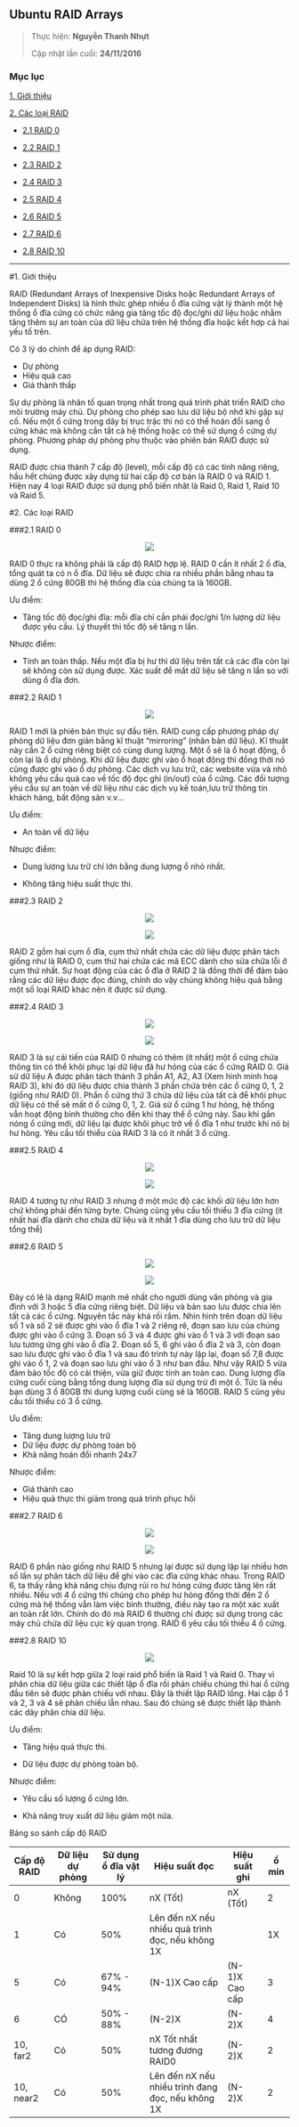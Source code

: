 ## Ubuntu RAID Arrays


> 
> Thực hiện: **Nguyễn Thanh Nhựt**
> 
> Cập nhật lần cuối: **24/11/2016**

### Mục lục

[1. Giới thiệu](#1)

[2. Các loại RAID](#2)

- [2.1 RAID 0](#21)

- [2.2 RAID 1](#22)

- [2.3 RAID 2](#23)

- [2.4 RAID 3](#24)

- [2.5 RAID 4](#25)

- [2.6 RAID 5](#26)

- [2.7 RAID 6](#27)

- [2.8 RAID 10](#28)








---

<a name="1"></a>
#1. Giới thiệu 

RAID (Redundant Arrays of Inexpensive Disks hoặc Redundant Arrays of Independent Disks) là hình thức ghép nhiều ổ đĩa cứng vật lý thành một hệ thống ổ đĩa cứng có chức năng gia tăng tốc độ đọc/ghi dữ liệu hoặc nhằm tăng thêm sự an toàn của dữ liệu chứa trên hệ thống đĩa hoặc kết hợp cả hai yếu tố trên.

Có 3 lý do chính để áp dụng RAID:

- Dự phòng
- Hiệu quả cao
-  Giá thành thấp

Sự dự phòng là nhân tố quan trọng nhất trong quá trình phát triển RAID cho môi trường máy chủ. Dự phòng cho phép sao lưu dữ liệu bộ nhớ khi gặp sự cố. Nếu một ổ cứng trong dãy bị trục trặc thì nó có thể hoán đổi sang ổ cứng khác mà không cần tắt cả hệ thống hoặc có thể sử dụng ổ cứng dự phòng. Phương pháp dự phòng phụ thuộc vào phiên bản RAID được sử dụng. 

RAID được chia thành 7 cấp độ (level), mỗi cấp độ có các tính năng riêng, hầu hết chúng được xây dựng từ hai cấp độ cơ bản là RAID 0 và RAID 1. Hiện nay 4 loại RAID được sử dụng phổ biến nhât là Raid 0, Raid 1, Raid 10 và Raid 5.


<a name="2"></a>
#2. Các loại RAID 


<a name="21"></a>
###2.1 RAID 0

<p align="center"><img src="https://github.com/thanhnhut/sysadmin_level1/blob/master/Task35_Ubuntu_RAID_Arrays/Images/0.png"/></p>

RAID 0 thực ra không phải là cấp độ RAID hợp lệ. RAID 0 cần ít nhất 2 ổ đĩa, tổng quát ta có n ổ đĩa. Dữ liệu sẽ được chia ra nhiều phần bằng nhau ta dùng 2 ổ cứng 80GB thì hệ thống đĩa của chúng ta là 160GB.

 Ưu điểm:
 
 - Tăng tốc độ đọc/ghi đĩa: mỗi đĩa chỉ cần phải đọc/ghi 1/n lượng dữ liệu được yêu cầu. Lý thuyết thì tốc độ sẽ tăng n lần.

Nhược điểm: 

- Tính an toàn thấp. Nếu một đĩa bị hư thì dữ liệu trên tất cả các đĩa còn lại sẽ không còn sử dụng được. Xác suất để mất dữ liệu sẽ tăng n lần so với dùng ổ đĩa đơn.

<a name="22"></a>
###2.2 RAID 1

<p align="center"><img src="https://github.com/thanhnhut/sysadmin_level1/blob/master/Task35_Ubuntu_RAID_Arrays/Images/1.png"/></p>

RAID 1 mới là phiên bản thực sự đầu tiên. RAID cung cấp phương pháp dự phòng dữ liệu đơn giản bằng kĩ thuật “mirroring” (nhân bản dữ liệu). Kĩ thuật này cần 2 ổ cứng riêng biệt có cùng dung lượng. Một ổ sẽ là ổ hoạt động, ổ còn lại là ổ dự phòng. Khi dữ liệu được ghi vào ổ hoạt động thì đồng thời nó cũng được ghi vào ổ dự phòng. Các dịch vụ lưu trữ, các website vừa và nhỏ không yêu cầu quá cao về tốc độ đọc ghi (in/out) của ổ cứng. Các đối tượng yêu cầu sự an toàn về dữ liệu như các dịch vụ kế toán,lưu trữ thông tin khách hàng, bất động sản v.v…

Ưu điểm:

- An toàn về dữ liệu

Nhược điểm:

- Dung lượng lưu trữ chỉ lớn bằng dung lượng ổ nhỏ nhất.

- Không tăng hiệu suất thực thi.


<a name="23"></a>
###2.3 RAID 2

<p align="center"><img src="https://github.com/thanhnhut/sysadmin_level1/blob/master/Task35_Ubuntu_RAID_Arrays/Images/2.png"/></p>

<p align="center"><img src="https://github.com/thanhnhut/sysadmin_level1/blob/master/Task35_Ubuntu_RAID_Arrays/Images/21.png"/></p>

RAID 2 gồm hai cụm ổ đĩa, cụm thứ nhất chứa các dữ liệu được phân tách giống như là RAID 0, cụm thứ hai chứa các mã ECC dành cho sửa chữa lỗi ở cụm thứ nhất. Sự hoạt động của các ổ đĩa ở RAID 2 là đồng thời để đảm bảo rằng các dữ liệu được đọc đúng, chính do vậy chúng không hiệu quả bằng một số loại RAID khác nên ít được sử dụng.


<a name="24"></a>
###2.4 RAID 3

<p align="center"><img src="https://github.com/thanhnhut/sysadmin_level1/blob/master/Task35_Ubuntu_RAID_Arrays/Images/3.png"/></p>

<p align="center"><img src="https://github.com/thanhnhut/sysadmin_level1/blob/master/Task35_Ubuntu_RAID_Arrays/Images/31.gif"/></p>

 RAID 3 là sự cải tiến của RAID 0 nhưng có thêm (ít nhất) một ổ cứng chứa thông tin có thể khôi phục lại dữ liệu đã hư hỏng của các ổ cứng RAID 0. Giả sử dữ liệu A được phân tách thành 3 phần A1, A2, A3 (Xem hình minh hoạ RAID 3), khi đó dữ liệu được chia thành 3 phần chứa trên các ổ cứng 0, 1, 2 (giống như RAID 0). Phần ổ cứng thứ 3 chứa dữ liệu của tất cả để khôi phục dữ liệu có thể sẽ mất ở ổ cứng 0, 1, 2. Giả sử ổ cứng 1 hư hỏng, hệ thống vẫn hoạt động bình thường cho đến khi thay thế ổ cứng này. Sau khi gắn nóng ổ cứng mới, dữ liệu lại được khôi phục trở về ổ đĩa 1 như trước khi nó bị hư hỏng. Yêu cầu tối thiểu của RAID 3 là có ít nhất 3 ổ cứng. 

<a name="25"></a>
###2.5 RAID 4

<p align="center"><img src="https://github.com/thanhnhut/sysadmin_level1/blob/master/Task35_Ubuntu_RAID_Arrays/Images/4.png"/></p>

<p align="center"><img src="https://github.com/thanhnhut/sysadmin_level1/blob/master/Task35_Ubuntu_RAID_Arrays/Images/41.gif"/></p>

RAID 4 tương tự như RAID 3 nhưng ở một mức độ các khối dữ liệu lớn hơn chứ không phải đến từng byte. Chúng cũng yêu cầu tối thiểu 3 đĩa cứng (ít nhất hai đĩa dành cho chứa dữ liệu và ít nhất 1 đĩa dùng cho lưu trữ dữ liệu tổng thể)


<a name="26"></a>
###2.6 RAID 5

<p align="center"><img src="https://github.com/thanhnhut/sysadmin_level1/blob/master/Task35_Ubuntu_RAID_Arrays/Images/5.png"/></p>

<p align="center"><img src="https://github.com/thanhnhut/sysadmin_level1/blob/master/Task35_Ubuntu_RAID_Arrays/Images/51.gif"/></p>

 Đây có lẽ là dạng RAID mạnh mẽ nhất cho người dùng văn phòng và gia đình với 3 hoặc 5 đĩa cứng riêng biệt. Dữ liệu và bản sao lưu được chia lên tất cả các ổ cứng. Nguyên tắc này khá rối rắm. Nhìn hình trên đoạn dữ liệu số 1 và số 2 sẽ được ghi vào ổ đĩa 1 và 2 riêng rẽ, đoạn sao lưu của chúng được ghi vào ổ cứng 3. Đoạn số 3 và 4 được ghi vào ổ 1 và 3 với đoạn sao lưu tương ứng ghi vào ổ đĩa 2. Đoạn số 5, 6 ghi vào ổ đĩa 2 và 3, còn đoạn sao lưu được ghi vào ổ đĩa 1 và sau đó trình tự này lặp lại, đoạn số 7,8 được ghi vào ổ 1, 2 và đoạn sao lưu ghi vào ổ 3 như ban đầu. Như vậy RAID 5 vừa đảm bảo tốc độ có cải thiện, vừa giữ được tính an toàn cao. Dung lượng đĩa cứng cuối cùng bằng tổng dung lượng đĩa sử dụng trừ đi một ổ. Tức là nếu bạn dùng 3 ổ 80GB thì dung lượng cuối cùng sẽ là 160GB. RAID 5 cũng yêu cầu tối thiểu có 3 ổ cứng. 

Ưu điểm:

- Tăng dung lượng lưu trữ
- Dữ liệu được dự phòng toàn bộ
- Khả năng hoán đổi nhanh 24x7

Nhược điểm:

- Giá thành cao
- Hiệu quả thực thi giảm trong quá trình phục hồi


<a name="26"></a>
###2.7 RAID 6

<p align="center"><img src="https://github.com/thanhnhut/sysadmin_level1/blob/master/Task35_Ubuntu_RAID_Arrays/Images/6.png"/></p>

<p align="center"><img src="https://github.com/thanhnhut/sysadmin_level1/blob/master/Task35_Ubuntu_RAID_Arrays/Images/61.jpg"/></p>

RAID 6 phần nào giống như RAID 5 nhưng lại được sử dụng lặp lại nhiều hơn số lần sự phân tách dữ liệu để ghi vào các đĩa cứng khác nhau. Trong RAID 6, ta thấy rằng khả năng chịu đựng rủi ro hư hỏng cứng được tăng lên rất nhiều. Nếu với 4 ổ cứng thì chúng cho phép hư hỏng đồng thời đến 2 ổ cứng mà hệ thống vẫn làm việc bình thường, điều này tạo ra một xác xuất an toàn rất lớn. Chính do đó mà RAID 6 thường chỉ được sử dụng trong các máy chủ chứa dữ liệu cực kỳ quan trọng. RAID 6 yêu cầu tối thiểu 4 ổ cứng. 


<a name="28"></a>
###2.8 RAID 10

<p align="center"><img src="https://github.com/thanhnhut/sysadmin_level1/blob/master/Task35_Ubuntu_RAID_Arrays/Images/10.png"/></p>

Raid 10 là sự kết hợp giữa 2 loại raid phổ biến là Raid 1 và Raid 0. Thay vì phân chia dữ liệu giữa các thiết lập ổ đĩa rồi phản chiếu chúng thì hai ổ cứng đầu tiên sẽ được phản chiếu với nhau. Đây là thiết lập RAID lồng. Hai cặp ổ 1 và 2, 3 và 4 sẽ phản chiếu lẫn nhau. Sau đó chúng sẽ được thiết lập thành các dãy phân chia dữ liệu. 

Ưu điểm:

- Tăng hiệu quả thực thi.

- Dữ liệu được dự phòng toàn bộ.

Nhược điểm:

- Yêu cầu số lượng ổ cứng lớn.

- Khả năng truy xuất dữ liệu giảm một nửa.

Bảng so sánh cấp độ RAID

|Cấp độ RAID|Dữ liệu dự phòng|Sử dụng ổ đĩa vật lý|Hiệu suất đọc|Hiệu suất ghi|ổ min|
|-----------------|----------------------|--------------------|------------------|----------------|---------------|
|0|Không|100%|nX (Tốt)|nX (Tốt)|2|
|1|Có|50%|Lên đến nX nếu nhiều quá trình đọc, nếu không 1X||1X|2|
|5|Có|67% - 94%|(N-1)X Cao cấp|(N-1)X Cao cấp|3|
|6|CÓ|50% - 88%|(N-2)X|(N-2)X|4|
|10, far2|Có|50%|nX Tốt nhất tương đương RAID0|(N-2)X|2|
|10, near2|Có|50%|Lên đến nX nếu nhiều trình đang đọc, nếu không 1X|(N-2)X|2|


